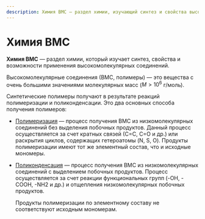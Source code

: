 ```yaml
---
description: Химия ВМС — раздел химии, изучающий синтез и свойства высокомолекулярных соединений.
---
```


# Химия ВМС

**Химия ВМС** — раздел химии, который изучает синтез, свойства и возможности применения высокомолекулярных соединений.

Высокомолекулярные соединения (ВМС, полимеры) — это вещества с очень большими значениями молекулярных масс ($M > 10^6$ г/моль).

Синтетические полимеры получают в результате реакций полимеризации и поликонденсации. Это два основных способа получения полимеров:

* [Полимеризация](/vms/polimerizaciya) — процесс получения ВМС из низкомолекулярных соединений без выделения побочных продуктов. Данный процесс осуществляется за счет кратных связей (С=С, С=О и др.) или раскрытия циклов, содержащих гетероатомы (N, S, O). Продукты полимеризации имеют тот же элементный состав, что и исходные мономеры.
* [Поликонденсация](polikondensatsiya.md) — процесс получения ВМС из низкомолекулярных соединений с выделением побочных продуктов. Процесс осуществляется за счет реакции функциональных групп (-OH, -COOH, -NH2 и др.) и отщепления низкомолекулярных побочных продуктов.

    Продукты полимеризации по элементному составу не соответствуют исходным мономерам.
